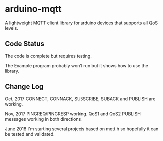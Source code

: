 # arduino-mqtt
A lightweight MQTT client library for arduino devices that supports all QoS levels. 

## Code Status

The code is complete but requires testing.

The Example program probably won't run but it shows how to use the library.

## Change Log

Oct, 2017 CONNECT, CONNACK, SUBSCRIBE, SUBACK and PUBLISH are working.

Nov, 2017 PINGREQ/PINGRESP working.  QoS1 and QoS2 PUBLISH messages working in both directions.

June 2018 I'm starting several projects based on mqtt.h so hopefully it can be tested and validated.
